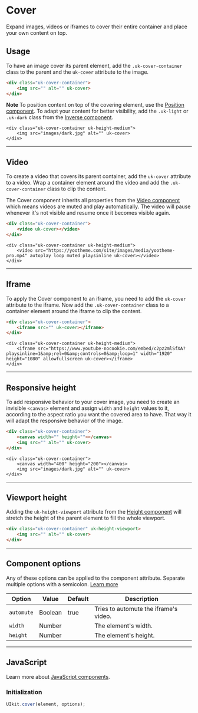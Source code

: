 # Cover

<p class="uk-text-lead">Expand images, videos or iframes to cover their entire container and place your own content on top.</p>

## Usage

To have an image cover its parent element, add the `.uk-cover-container` class to the parent and the `uk-cover` attribute to the image.

```html
<div class="uk-cover-container">
    <img src="" alt="" uk-cover>
</div>
```

**Note** To position content on top of the covering element, use the [Position component](position.md). To adapt your content for better visibility, add the `.uk-light` or `.uk-dark` class from the [Inverse component](inverse.md).

```example
<div class="uk-cover-container uk-height-medium">
    <img src="images/dark.jpg" alt="" uk-cover>
</div>
```

***

## Video

To create a video that covers its parent container, add the `uk-cover` attribute to a video. Wrap a container element around the video and add the `.uk-cover-container` class to clip the content.

The Cover component inherits all properties from the [Video component](video.md) which means videos are muted and play automatically. The video will pause whenever it's not visible and resume once it becomes visible again.

```html
<div class="uk-cover-container">
    <video uk-cover></video>
</div>
```

```example
<div class="uk-cover-container uk-height-medium">
    <video src="https://yootheme.com/site/images/media/yootheme-pro.mp4" autoplay loop muted playsinline uk-cover></video>
</div>
```

***

## Iframe

To apply the Cover component to an iframe, you need to add the `uk-cover` attribute to the iframe. Now add the `.uk-cover-container` class to a container element around the iframe to clip the content.

```html
<div class="uk-cover-container">
    <iframe src="" uk-cover></iframe>
</div>
```

```example
<div class="uk-cover-container uk-height-medium">
    <iframe src="https://www.youtube-nocookie.com/embed/c2pz2mlSfXA?playsinline=1&amp;rel=0&amp;controls=0&amp;loop=1" width="1920" height="1080" allowfullscreen uk-cover></iframe>
</div>
```

***

## Responsive height

To add responsive behavior to your cover image, you need to create an invisible `<canvas>` element and assign `width` and `height` values to it, according to the aspect ratio you want the covered area to have. That way it will adapt the responsive behavior of the image.

```html
<div class="uk-cover-container">
    <canvas width="" height=""></canvas>
    <img src="" alt="" uk-cover>
</div>
```

```example
<div class="uk-cover-container">
    <canvas width="400" height="200"></canvas>
    <img src="images/dark.jpg" alt="" uk-cover>
</div>
```

***

## Viewport height

Adding the `uk-height-viewport` attribute from the [Height component](height.md#viewport-height) will stretch the height of the parent element to fill the whole viewport.

```html
<div class="uk-cover-container" uk-height-viewport>
    <img src="" alt="" uk-cover>
</div>
```

***

## Component options

Any of these options can be applied to the component attribute. Separate multiple options with a semicolon. [Learn more](javascript.md#component-configuration)

| Option     | Value   | Default | Description                           |
|------------|---------|---------|---------------------------------------|
| `automute` | Boolean | true    | Tries to automute the iframe's video. |
| `width`    | Number  |         | The element's width.                  |
| `height`   | Number  |         | The element's height.                 |

***

## JavaScript

Learn more about [JavaScript components](javascript.md#programmatic-use).

### Initialization

```js
UIkit.cover(element, options);
```

